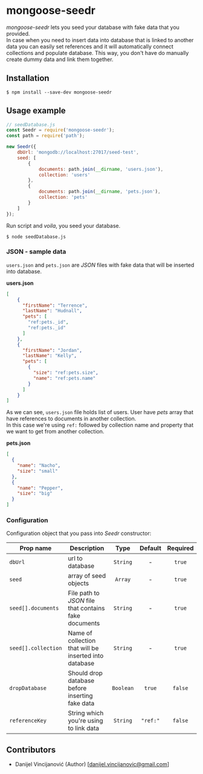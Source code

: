 # mongoose-seedr

_mongoose-seedr_ lets you seed your database with fake data that you provided. <br>
In case when you need to insert data into database that is linked to another data you can easily set references and it will automatically connect collections and populate database. This way, you don't have do manually create dummy data and link them together.

## Installation
```
$ npm install --save-dev mongoose-seedr
```

## Usage example

```js
// seedDatabase.js
const Seedr = require('mongoose-seedr');
const path = require('path');

new Seedr({
    dbUrl: 'mongodb://localhost:27017/seed-test',
    seed: [
        {
            documents: path.join(__dirname, 'users.json'),
            collection: 'users'
        },
        {
            documents: path.join(__dirname, 'pets.json'),
            collection: 'pets'
        }
    ]
});

```
Run script and _voila_, you seed your database.
```
$ node seedDatabase.js
```

### JSON - sample data
`users.json` and `pets.json` are _JSON_ files with fake data that will be inserted into database. <br>

**users.json** <br>
```json
[
    {
      "firstName": "Terrence",
      "lastName": "Hudnall",
      "pets": [
        "ref:pets._id",
        "ref:pets._id"
      ]
    },
    {
      "firstName": "Jordan",
      "lastName": "Kelly",
      "pets": [
        {
          "size": "ref:pets.size",
          "name": "ref:pets.name"
        }
      ]
    }
]
```
As we can see, `users.json` file holds list of users. User have _pets_ array that have references to documents in another collection. <br>
In this case we're using `ref:` followed by collection name and property that we want to get from another collection.

**pets.json** <br>
```json
[
  {
    "name": "Nacho",
    "size": "small"
  },
  {
    "name": "Pepper",
    "size": "big"
  }
]
```

### Configuration
Configuration object that you pass into _Seedr_ constructor: <br>

| Prop name  | Description | Type | Default | Required |
| ---------- | ----------- | :--: | :-----: | :------: |
| `dbUrl` | url to database | `String` | - | `true`
| `seed` | array of seed objects | `Array` | - | `true`
| `seed[].documents` | File path to _JSON_ file that contains fake documents | `String` | - | `true`
| `seed[].collection` | Name of collection that will be inserted into database | `String` | - | `true`
| `dropDatabase` | Should drop database before inserting fake data | `Boolean` | `true` | `false`
| `referenceKey` | String which you're using to link data | `String` | `"ref:"` | `false`

## Contributors

- Danijel Vincijanović (Author) [<danijel.vincijanovic@gmail.com>]
